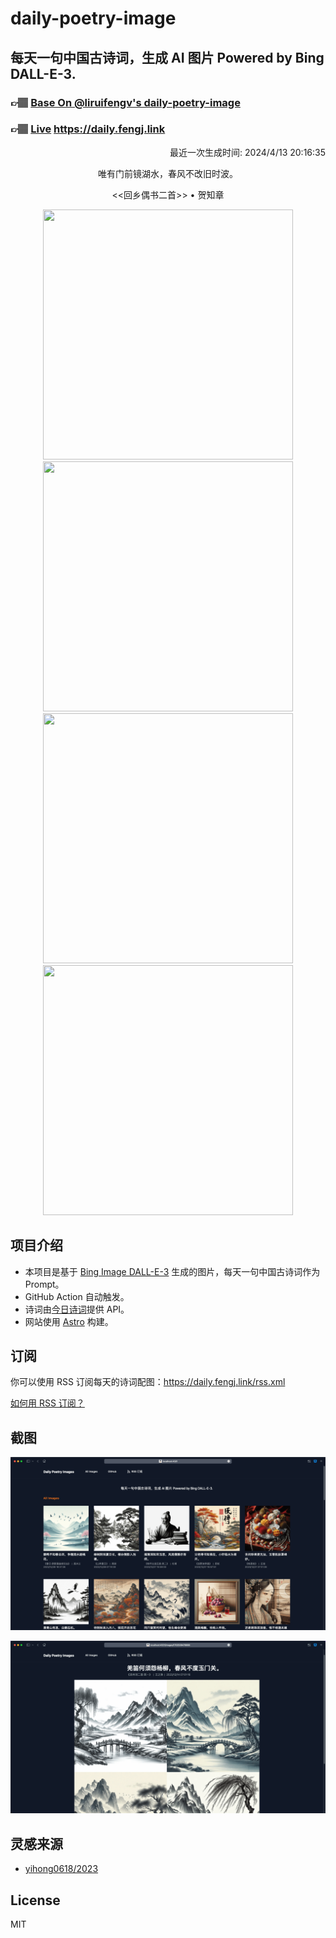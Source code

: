
# daily-poetry-image

## 每天一句中国古诗词，生成 AI 图片 Powered by Bing DALL-E-3.

### 👉🏽 [Base On @liruifengv's daily-poetry-image](https://github.com/liruifengv/daily-poetry-image)

### 👉🏽 [Live](https://daily.fengj.link) https://daily.fengj.link

<p align="right">
  最近一次生成时间: 2024/4/13 20:16:35
</p>
<p align="center">
唯有门前镜湖水，春风不改旧时波。
</p>
<p align="center">
<<回乡偶书二首>> • 贺知章
</p>
<p align="center">
<img src="https://tse2.mm.bing.net/th/id/OIG3.8zQIE8PoROARcpDGkxyY" height="400" width="400" />
<img src="https://tse3.mm.bing.net/th/id/OIG3.Cn03ibW2iV8xBDUd9Pz_" height="400" width="400" />
<img src="https://tse1.mm.bing.net/th/id/OIG3.NgKgvfyyx6_CYE7XVSLi" height="400" width="400" />
<img src="https://tse1.mm.bing.net/th/id/OIG3.cecNfWKmhmfPB9apaLzv" height="400" width="400" />
</p>

## 项目介绍

-   本项目是基于 [Bing Image DALL-E-3](https://www.bing.com/images/create) 生成的图片，每天一句中国古诗词作为 Prompt。
-   GitHub Action 自动触发。
-   诗词由[今日诗词](https://www.jinrishici.com/)提供 API。
-   网站使用 [Astro](https://astro.build) 构建。

## 订阅

你可以使用 RSS 订阅每天的诗词配图：https://daily.fengj.link/rss.xml

[如何用 RSS 订阅？](https://zhuanlan.zhihu.com/p/55026716)

## 截图

![图片列表](./screenshots/Snipaste_2023-12-28_21-00-26.png)

![图片详情](./screenshots/Snipaste_2023-12-28_21-00-53.png)

## 灵感来源

-   [yihong0618/2023](https://github.com/yihong0618/2023)

## License

MIT
